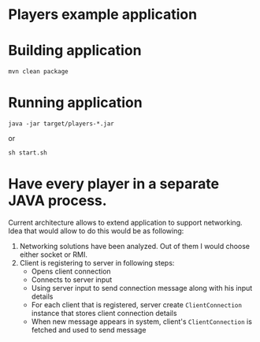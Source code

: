 # Players example application

# Building application
`mvn clean package`

# Running application
`java -jar target/players-*.jar`

or
 
 `sh start.sh`

# Have every player in a separate JAVA process.

Current architecture allows to extend application to support networking. Idea that would allow to do this would be as following:
1. Networking solutions have been analyzed. Out of them I would choose either socket or RMI.
1. Client is registering to server in following steps:
    - Opens client connection
    - Connects to server input
    - Using server input to send connection message along with his input details
    - For each client that is registered, server create `ClientConnection` instance that stores client connection details
    - When new message appears in system, client's `ClientConnection` is fetched and used to send message
